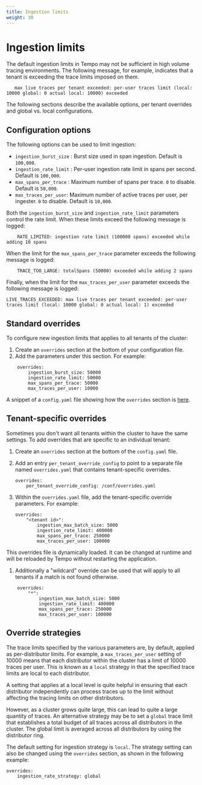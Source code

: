```yaml
---
title: Ingestion limits
weight: 30
---
```


# Ingestion limits

The default ingestion limits in Tempo may not be sufficient in high volume tracing environments. The following message, for example, indicates that a tenant is exceeding the trace limits imposed on them.
 ```
    max live traces per tenant exceeded: per-user traces limit (local: 10000 global: 0 actual local: 10000) exceeded
```    

The following sections describe the available options, per tenant overrides and global vs. local configurations.

## Configuration options

The following options can be used to limit ingestion:

   - `ingestion_burst_size` : Burst size used in span ingestion. Default is `100,000`.
   - `ingestion_rate_limit` : Per-user ingestion rate limit in spans per second. Default is `100,000`.
   - `max_spans_per_trace` : Maximum number of spans per trace.  `0` to disable. Default is `50,000`.
   - `max_traces_per_user`: Maximum number of active traces per user, per ingester. `0` to disable. Default is `10,000`.

Both the `ingestion_burst_size` and `ingestion_rate_limit` parameters control the rate limit. When these limits exceed the following message is logged:

```
    RATE_LIMITED: ingestion rate limit (100000 spans) exceeded while adding 10 spans
```    

When the limit for the `max_spans_per_trace` parameter exceeds the following message is logged:

```
    TRACE_TOO_LARGE: totalSpans (50000) exceeded while adding 2 spans
```

Finally, when the limit for the `max_traces_per_user` parameter exceeds the following message is logged:

```
LIVE_TRACES_EXCEEDED: max live traces per tenant exceeded: per-user traces limit (local: 10000 global: 0 actual local: 1) exceeded
```

## Standard overrides

To configure new ingestion limits that applies to all tenants of the cluster:

1. Create an `overrides` section at the bottom of your configuration file.
1. Add the parameters under this section. For example:

```
    overrides:
        ingestion_burst_size: 50000
        ingestion_rate_limit: 50000
        max_spans_per_trace: 50000
        max_traces_per_user: 10000 
``` 

A snippet of a `config.yaml` file showing how the `overrides` section is [here](https://github.com/grafana/tempo/blob/a000a0d461221f439f585e7ed55575e7f51a0acd/integration/bench/config.yaml#L39-L40). 

## Tenant-specific overrides

Sometimes you don't want all tenants within the cluster to have the same settings. To add overrides that are specific to an individual tenant:

1. Create an `overrides` section at the bottom of the `config.yaml` file.
1. Add an entry `per_tenant_override_config` to point to a separate file named `overrides.yaml` that contains tenant-specific overrides.

    ```
    overrides:
        per_tenant_override_config: /conf/overrides.yaml
    ```

1. Within the `overrides.yaml` file, add the tenant-specific override parameters. For example:

    ```
    overrides:
        "<tenant id>":
            ingestion_max_batch_size: 5000
            ingestion_rate_limit: 400000
            max_spans_per_trace: 250000
            max_traces_per_user: 100000
    ```

This overrides file is dynamically loaded.  It can be changed at runtime and will be reloaded by Tempo without restarting the application.

1. Additionally a "wildcard" override can be used that will apply to all tenants if a match is not found otherwise.
```
    overrides:
        "*":
            ingestion_max_batch_size: 5000
            ingestion_rate_limit: 400000
            max_spans_per_trace: 250000
            max_traces_per_user: 100000
```

## Override strategies

The trace limits specified by the various parameters are, by default, applied as per-distributor limits. For example, a `max_traces_per_user` setting of 10000 means that each distributor within the cluster has a limit of 10000 traces per user. This is known as a `local` strategy in that the specified trace limits are local to each distributor.

A setting that applies at a local level is quite helpful in ensuring that each distributor independently can process traces up to the limit without affecting the tracing limits on other distributors.

However, as a cluster grows quite large, this can lead to quite a large quantity of traces. An alternative strategy may be to set a `global` trace limit that establishes a total budget of all traces across all distributors in the cluster. The global limit is averaged across all distributors by using the distributor ring.

The default setting for ingestion strategy is `local`. The strategy setting can also be changed using the `overrides` section, as shown in the following example:

```
overrides:
    ingestion_rate_strategy: global
```
